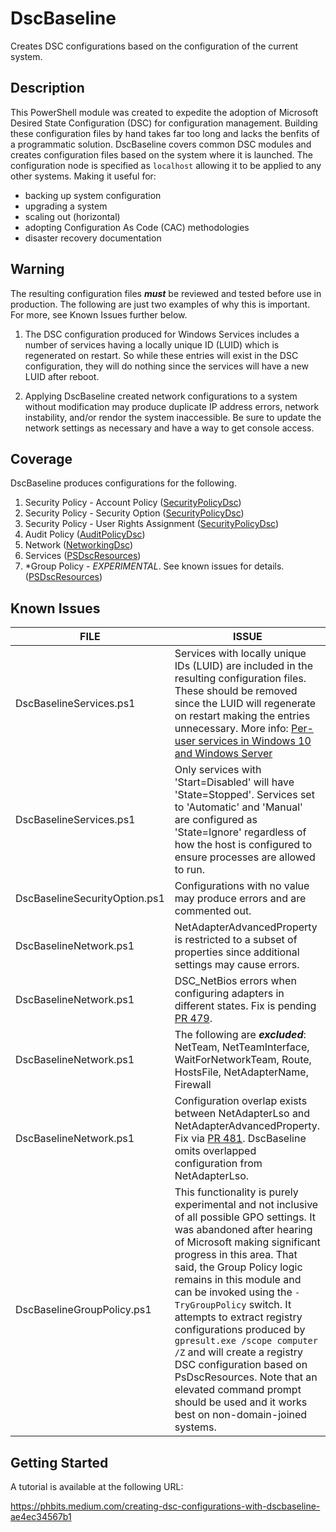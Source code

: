 # DscBaseline #

Creates DSC configurations based on the configuration of the current system.


## Description ##

This PowerShell module was created to expedite the adoption of Microsoft Desired State Configuration (DSC) for configuration management. Building these configuration files by hand takes far too long and lacks the benfits of a programmatic solution. DscBaseline covers common DSC modules and creates configuration files based on the system where it is launched. The configuration node is specified as `localhost` allowing it to be applied to any other systems. Making it useful for:
 - backing up system configuration
 - upgrading a system
 - scaling out (horizontal)
 - adopting Configuration As Code (CAC) methodologies
 - disaster recovery documentation


## Warning ##

The resulting configuration files ***must*** be reviewed and tested before use in production. The following are just two examples of why this is important. For more, see Known Issues further below.

1. The DSC configuration produced for Windows Services includes a number of services having a locally unique ID (LUID) which is regenerated on restart. So while these entries will exist in the DSC configuration, they will do nothing since the services will have a new LUID after reboot. 

2. Applying DscBaseline created network configurations to a system without modification may produce duplicate IP address errors, network instability, and/or rendor the system inaccessible. Be sure to update the network settings as necessary and have a way to get console access.


## Coverage ##

DscBaseline produces configurations for the following.

1. Security Policy - Account Policy ([SecurityPolicyDsc](https://github.com/dsccommunity/SecurityPolicyDsc))
2. Security Policy - Security Option ([SecurityPolicyDsc](https://github.com/dsccommunity/SecurityPolicyDsc))
3. Security Policy - User Rights Assignment ([SecurityPolicyDsc](https://github.com/dsccommunity/SecurityPolicyDsc))
4. Audit Policy ([AuditPolicyDsc](https://github.com/dsccommunity/AuditPolicyDsc))
5. Network ([NetworkingDsc](https://github.com/dsccommunity/NetworkingDsc/))
6. Services ([PSDscResources](https://github.com/PowerShell/PSDscResources))
7. *Group Policy - *EXPERIMENTAL*. See known issues for details. ([PSDscResources](https://github.com/PowerShell/PSDscResources))


## Known Issues ##

| FILE | ISSUE |
| ---- | ----- |
| DscBaselineServices.ps1 | Services with locally unique IDs (LUID) are included in the resulting configuration files. These should be removed since the LUID will regenerate on restart making the entries unnecessary. More info: [Per-user services in Windows 10 and Windows Server](https://docs.microsoft.com/en-us/windows/application-management/per-user-services-in-windows) |
| DscBaselineServices.ps1 | Only services with 'Start=Disabled' will have 'State=Stopped'. Services set to 'Automatic' and 'Manual' are configured as 'State=Ignore' regardless of how the host is configured to ensure processes are allowed to run. |
| DscBaselineSecurityOption.ps1 | Configurations with no value may produce errors and are commented out. |
| DscBaselineNetwork.ps1 | NetAdapterAdvancedProperty is restricted to a subset of properties since additional settings may cause errors. |
| DscBaselineNetwork.ps1 | DSC_NetBios errors when configuring adapters in different states. Fix is pending [PR 479](https://github.com/dsccommunity/NetworkingDsc/pull/479). |
| DscBaselineNetwork.ps1 | The following are ***excluded***: NetTeam, NetTeamInterface, WaitForNetworkTeam, Route, HostsFile, NetAdapterName, Firewall |
| DscBaselineNetwork.ps1 | Configuration overlap exists between NetAdapterLso and NetAdapterAdvancedProperty. Fix via [PR 481](https://github.com/dsccommunity/NetworkingDsc/pull/481). DscBaseline omits overlapped configuration from NetAdapterLso. |
| DscBaselineGroupPolicy.ps1 | This functionality is purely experimental and not inclusive of all possible GPO settings. It was abandoned after hearing of Microsoft making significant progress in this area. That said, the Group Policy logic remains in this module and can be invoked using the `-TryGroupPolicy` switch. It attempts to extract registry configurations produced by `gpresult.exe /scope computer /Z` and will create a registry DSC configuration based on PsDscResources. Note that an elevated command prompt should be used and it works best on non-domain-joined systems. |


## Getting Started ##

A tutorial is available at the following URL:

https://phbits.medium.com/creating-dsc-configurations-with-dscbaseline-ae4ec34567b1
